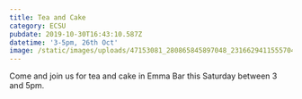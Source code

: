 ```yaml
---
title: Tea and Cake
category: ECSU
pubdate: 2019-10-30T16:43:10.587Z
datetime: '3-5pm, 26th Oct'
image: /static/images/uploads/47153081_280865845897048_2316629411555704832_n.jpg
---
```

Come and join us for tea and cake in Emma Bar this Saturday between 3 and 5pm.
